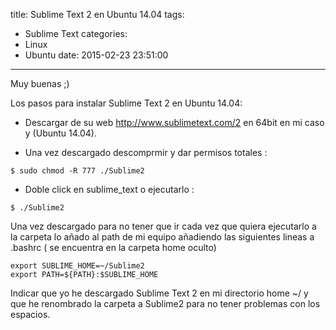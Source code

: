 title: Sublime Text 2 en Ubuntu 14.04
tags:
  - Sublime Text
categories:
  - Linux
  - Ubuntu
date: 2015-02-23 23:51:00
---

Muy buenas ;)

Los pasos para instalar Sublime Text 2 en Ubuntu 14.04:

* Descargar de su web http://www.sublimetext.com/2 en 64bit en mi caso y (Ubuntu 14.04).

* Una vez descargado descomprmir y dar permisos totales :

```
$ sudo chmod -R 777 ./Sublime2
```

* Doble click en sublime_text o ejecutarlo :

```
$ ./Sublime2
```

Una vez descargado para no tener que ir cada vez que quiera ejecutarlo a la carpeta lo añado al path de mi equipo añadiendo las siguientes lineas a .bashrc ( se encuentra en la carpeta home oculto)


```
export SUBLIME_HOME=~/Sublime2
export PATH=${PATH}:$SUBLIME_HOME
```



Indicar que yo he descargado Sublime Text 2 en mi directorio home ~/ y que he renombrado la carpeta a Sublime2 para no tener problemas con los espacios.
